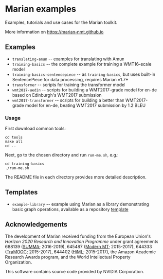 # Marian examples

Examples, tutorials and use cases for the Marian toolkit.

More information on https://marian-nmt.github.io

## Examples
* `translating-amun` -- examples for translating with Amun
* `training-basics` -- the complete example for training a WMT16-scale model
* `training-basics-sentencepiece` -- as `training-basics`, but uses built-in SentencePiece for data processing, requires Marian v1.7+
* `transformer` -- scripts for training the transformer model
* `wmt2017-uedin` -- scripts for building a WMT2017-grade model for en-de based on Edinburgh's WMT2017 submission
* `wmt2017-transformer` -- scripts for building a better than WMT2017-grade model for en-de, beating WMT2017 submission by 1.2 BLEU

### Usage

First download common tools:
```shell
cd tools
make all
cd ..
```

Next, go to the chosen directory and run `run-me.sh`, e.g.:
```shell
cd training-basics
./run-me.sh
```

The README file in each directory provides more detailed description.

## Templates
* `example-library` -- example using Marian as a library demonstrating basic graph operations, available as a repository [template](https://github.com/marian-nmt/marian-example-library/generate)

## Acknowledgements

The development of Marian received funding from the European Union's
_Horizon 2020 Research and Innovation Programme_ under grant agreements
688139 ([SUMMA](http://www.summa-project.eu); 2016-2019),
645487 ([Modern MT](http://www.modernmt.eu); 2015-2017),
644333 ([TraMOOC](http://tramooc.eu/); 2015-2017),
644402 ([HiML](http://www.himl.eu/); 2015-2017),
the Amazon Academic Research Awards program, and
the World Intellectual Property Organization.

This software contains source code provided by NVIDIA Corporation.
